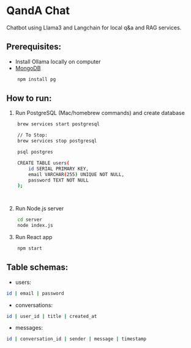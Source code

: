 # QandA Chat
Chatbot using Llama3 and Langchain for local q&a and RAG services. 

## Prerequisites:
* Install Ollama locally on computer
* [MongoDB](https://www.mongodb.com/docs/manual/tutorial/install-mongodb-on-os-x/)

```bash
    npm install pg
```

## How to run:
1. Run PostgreSQL (Mac/homebrew commands) and create database
```bash
    brew services start postgresql

    // To Stop:
    brew services stop postgresql

    psql postgres

    CREATE TABLE users(
        id SERIAL PRIMARY KEY,
        email VARCHAR(255) UNIQUE NOT NULL,
        password TEXT NOT NULL
    );

    
```
2. Run Node.js server
```bash
    cd server
    node index.js
```
3. Run React app
```bash
    npm start
```
## Table schemas:
*   users:
```bash
id | email | password
```

*   conversations:
```bash
id | user_id | title | created_at
```

*   messages:
```bash
id | conversation_id | sender | message | timestamp
```